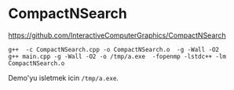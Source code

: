 # CompactNSearch

https://github.com/InteractiveComputerGraphics/CompactNSearch

```
g++  -c CompactNSearch.cpp -o CompactNSearch.o  -g -Wall -O2 
g++ main.cpp -g -Wall -O2 -o /tmp/a.exe  -fopenmp -lstdc++ -lm CompactNSearch.o 
```

Demo'yu isletmek icin `/tmp/a.exe`. 

